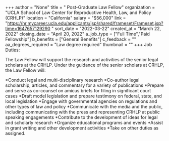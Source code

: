 +++
author = "None"
title = " Post-Graduate Law Fellow"
organization = "UCLA School of Law Center for Reproductive Health, Law, and Policy (CRHLP)"
location = "California"
salary = "$56,000"
link = "https://hr.mycareer.ucla.edu/applicants/jsp/shared/frameset/Frameset.jsp?time=1647657129290 "
sort_date = "2022-03-22"
created_at = "March 22, 2022"
closing_date = "April 20, 2022"
a_job_type = ["Full Time","Paid Fellowship"]
b_benefits = ["General Benefits"]
c_feedback = ""
aa_degrees_required = "Law degree required"
thumbnail = ""
+++
Job Duties:

The Law Fellow will support the research and activities of the senior legal scholars at the CRHLP. Under the guidance of the senior scholars at CRHLP, the Law Fellow will: 

*Conduct legal and multi-disciplinary research 
*Co-author legal scholarship, articles, and commentary for a variety of publications 
*Prepare and serve as co-counsel on amicus briefs for filing in significant court cases 
*Draft model legislation and prepare testimony on federal, state, and local legislation 
*Engage with governmental agencies on regulations and other types of law and policy 
*Communicate with the media and the public, including communicating with the press and representing CRHLP at public speaking engagements 
*Contribute to the development of ideas for legal and scholarly research 
*Organize educational programs and events 
*Assist in grant writing and other development activities 
*Take on other duties as assigned. 
